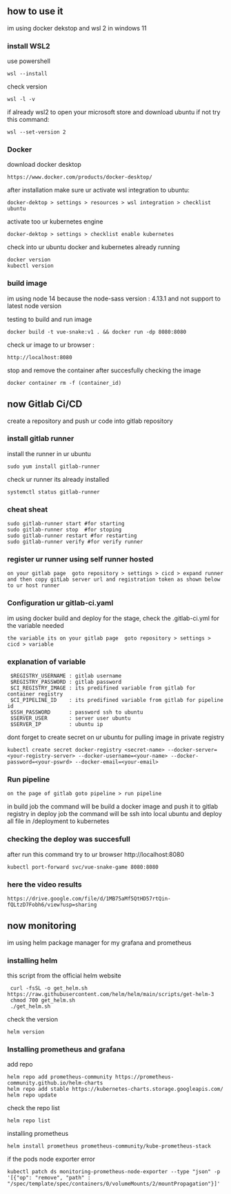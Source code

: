 
## how to use it 
im using docker dekstop and wsl 2 in windows 11 
### install WSL2
use powershell
```
wsl --install
```
check version
```
wsl -l -v 
```
if already wsl2 to open your microsoft store and download ubuntu if not try this command:
```
wsl --set-version 2
```
### Docker 
download docker desktop 
```
https://www.docker.com/products/docker-desktop/
```
after installation make sure ur activate wsl integration to ubuntu: 
```
docker-dektop > settings > resources > wsl integration > checklist ubuntu 
```
activate too ur kubernetes engine 
```
docker-dektop > settings > checklist enable kubernetes
```
check into ur ubuntu docker and kubernetes already running
```
docker version
kubectl version
```

### build image
im using node 14 because the node-sass version : 4.13.1 and not support to latest node version

testing to build and run image 
```
docker build -t vue-snake:v1 . && docker run -dp 8080:8080
```
check ur image to ur browser :
```
http://localhost:8080
```
stop and remove the container after succesfully checking the image
```
docker container rm -f (container_id)
```
## now Gitlab Ci/CD 

create a repository and push ur code into gitlab repository 

### install gitlab runner
install the runner in ur ubuntu
```
sudo yum install gitlab-runner
```
check ur runner its already installed 
```
systemctl status gitlab-runner
```
### cheat sheat
```
sudo gitlab-runner start #for starting
sudo gitlab-runner stop  #for stoping
sudo gitlab-runner restart #for restarting
sudo gitlab-runner verify #for verify runner
```
### register ur runner using self runner hosted
```
on your gitlab page  goto repository > settings > cicd > expand runner
and then copy gitLab server url and registration token as shown below to ur host runner
```
### Configuration ur gitlab-ci.yaml
im using docker build and deploy for the stage, check the .gitlab-ci.yml for the variable needed
```
the variable its on your gitlab page  goto repository > settings > cicd > variable 
```
### explanation of variable
```
 $REGISTRY_USERNAME : gitlab username  
 $REGISTRY_PASSWORD : gitlab password
 $CI_REGISTRY_IMAGE : its predifined variable from gitlab for container registry
 $CI_PIPELINE_ID    : its predifined variable from gitlab for pipeline id
 $SSH_PASSWORD      : password ssh to ubuntu   
 $SERVER_USER       : server user ubuntu
 $SERVER_IP         : ubuntu ip 
 ```
 dont forget to create secret on ur ubuntu for pulling image in private registry
 ```
kubectl create secret docker-registry <secret-name> --docker-server=<your-registry-server> --docker-username=<your-name> --docker-password=<your-pswrd> --docker-email=<your-email>
 ```
### Run pipeline
```
on the page of gitlab goto pipeline > run pipeline 
```
in build job the command will be build a docker image and push it to gitlab registry
in deploy job the command will be ssh into local ubuntu and deploy all file in /deployment to kubernetes

### checking the deploy was succesfull
after run this command try to ur browser http://localhost:8080
```
kubectl port-forward svc/vue-snake-game 8080:8080
```

### here the video results
```
https://drive.google.com/file/d/1MB75aMf5QtHD57rtQin-fQLtzD7Fobh6/view?usp=sharing
```
## now monitoring 
im using helm package manager for my grafana and prometheus

### installing helm
this script from the official helm website
```
 curl -fsSL -o get_helm.sh https://raw.githubusercontent.com/helm/helm/main/scripts/get-helm-3
 chmod 700 get_helm.sh
 ./get_helm.sh
```
check the version 
```
helm version
```

### Installing prometheus and grafana

add repo
```
helm repo add prometheus-community https://prometheus-community.github.io/helm-charts
helm repo add stable https://kubernetes-charts.storage.googleapis.com/
helm repo update
```
check the repo list 
```
helm repo list
```

installing prometheus
```
helm install prometheus prometheus-community/kube-prometheus-stack
```

if the pods node exporter error
```
kubectl patch ds monitoring-prometheus-node-exporter --type "json" -p '[{"op": "remove", "path" : "/spec/template/spec/containers/0/volumeMounts/2/mountPropagation"}]'
```
